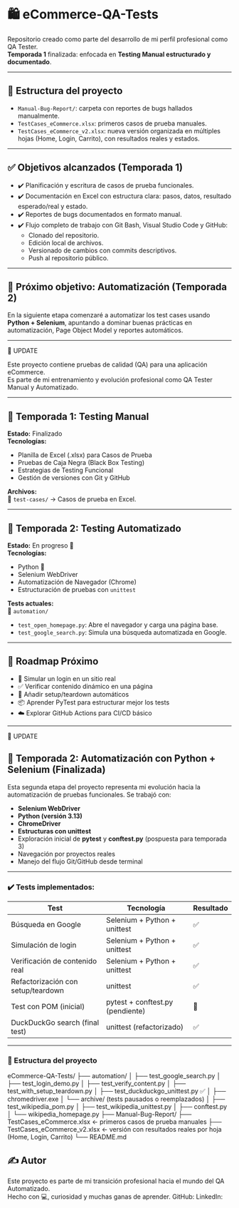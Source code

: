 # 🛍️ eCommerce-QA-Tests

Repositorio creado como parte del desarrollo de mi perfil profesional como QA Tester.  
**Temporada 1** finalizada: enfocada en **Testing Manual estructurado y documentado**.

---

## 📁 Estructura del proyecto

- `Manual-Bug-Report/`: carpeta con reportes de bugs hallados manualmente.
- `TestCases_eCommerce.xlsx`: primeros casos de prueba manuales.
- `TestCases_eCommerce_v2.xlsx`: nueva versión organizada en múltiples hojas (Home, Login, Carrito), con resultados reales y estados.

---

## ✅ Objetivos alcanzados (Temporada 1)

- ✔️ Planificación y escritura de casos de prueba funcionales.
- ✔️ Documentación en Excel con estructura clara: pasos, datos, resultado esperado/real y estado.
- ✔️ Reportes de bugs documentados en formato manual.
- ✔️ Flujo completo de trabajo con Git Bash, Visual Studio Code y GitHub:
  - Clonado del repositorio.
  - Edición local de archivos.
  - Versionado de cambios con commits descriptivos.
  - Push al repositorio público.
  
---

## 🚀 Próximo objetivo: Automatización (Temporada 2)

En la siguiente etapa comenzaré a automatizar los test cases usando **Python + Selenium**, apuntando a dominar buenas prácticas en automatización, Page Object Model y reportes automáticos.

---

🔗 UPDATE

Este proyecto contiene pruebas de calidad (QA) para una aplicación eCommerce.  
Es parte de mi entrenamiento y evolución profesional como QA Tester Manual y Automatizado.

---

## 🧪 Temporada 1: Testing Manual

**Estado:** Finalizado  
**Tecnologías:**  
- Planilla de Excel (.xlsx) para Casos de Prueba
- Pruebas de Caja Negra (Black Box Testing)
- Estrategias de Testing Funcional
- Gestión de versiones con Git y GitHub

**Archivos:**  
📁 `test-cases/` → Casos de prueba en Excel.

---

## 🤖 Temporada 2: Testing Automatizado

**Estado:** En progreso 🚧  
**Tecnologías:**  
- Python 🐍  
- Selenium WebDriver  
- Automatización de Navegador (Chrome)  
- Estructuración de pruebas con `unittest`

**Tests actuales:**  
📁 `automation/`  
- `test_open_homepage.py`: Abre el navegador y carga una página base.  
- `test_google_search.py`: Simula una búsqueda automatizada en Google.

---

## 🚀 Roadmap Próximo

- 🔐 Simular un login en un sitio real
- ✅ Verificar contenido dinámico en una página
- 🔄 Añadir setup/teardown automáticos
- 📦 Aprender PyTest para estructurar mejor los tests
- ☁️ Explorar GitHub Actions para CI/CD básico

---

🔗 UPDATE

## 🧪 Temporada 2: Automatización con Python + Selenium (Finalizada)

Esta segunda etapa del proyecto representa mi evolución hacia la automatización de pruebas funcionales. Se trabajó con:

- **Selenium WebDriver**
- **Python (versión 3.13)**
- **ChromeDriver**
- **Estructuras con unittest**
- Exploración inicial de **pytest** y **conftest.py** (pospuesta para temporada 3)
- Navegación por proyectos reales
- Manejo del flujo Git/GitHub desde terminal

---

### ✔️ Tests implementados:
| Test                            | Tecnología     | Resultado |
|---------------------------------|----------------|-----------|
| Búsqueda en Google              | Selenium + Python + unittest | ✅ |
| Simulación de login             | Selenium + Python + unittest | ✅ |
| Verificación de contenido real  | Selenium + Python + unittest | ✅ |
| Refactorización con setup/teardown | unittest | ✅ |
| Test con POM (inicial)          | pytest + conftest.py (pendiente) | 🔄 |
| DuckDuckGo search (final test)  | unittest (refactorizado) | ✅ |

---

### 📂 Estructura del proyecto

eCommerce-QA-Tests/
├── automation/
│   ├── test_google_search.py
│   ├── test_login_demo.py
│   ├── test_verify_content.py
│   ├── test_with_setup_teardown.py
│   ├── test_duckduckgo_unittest.py   ✅
│   ├── chromedriver.exe
│   └── archive/   (tests pausados o reemplazados)
│       ├── test_wikipedia_pom.py
│       ├── test_wikipedia_unittest.py
│       ├── conftest.py
│       └── wikipedia_homepage.py
├── Manual-Bug-Report/
├── TestCases_eCommerce.xlsx         ← primeros casos de prueba manuales
├── TestCases_eCommerce_v2.xlsx      ← versión con resultados reales por hoja (Home, Login, Carrito)
└── README.md

## ✍️ Autor

Este proyecto es parte de mi transición profesional hacia el mundo del QA Automatizado.  
Hecho con 💻, curiosidad y muchas ganas de aprender.
GitHub:
LinkedIn: